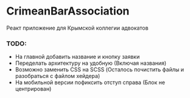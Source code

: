 # CrimeanBarAssociation

Реакт приложение для Крымской коллегии адвокатов

### TODO:
- На главной добавить название и кнопку заявки
- Переделать архитектуру на удобную (Включая названия)
- Возможно заменить CSS на SCSS (Осталось почистить файлы и разобраться с файлом хейдера) 
- На мобильной версии пофиксить отступ справа (Блок не центрирован)
